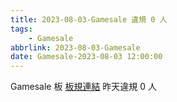 ```yaml
---
title: 2023-08-03-Gamesale 違規 0 人
tags:
    - Gamesale
abbrlink: 2023-08-03-Gamesale
date: Gamesale-2023-08-03 12:00:00
---
```

Gamesale 板 [板規連結](https://www.ptt.cc/bbs/Gossiping/M.1637425085.A.07D.html)
昨天違規 0 人
